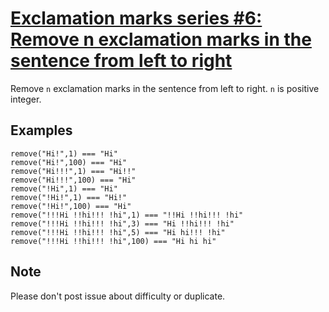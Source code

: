 # [Exclamation marks series #6: Remove n exclamation marks in the sentence from left to right](https://www.codewars.com/kata/exclamation-marks-series-number-6-remove-n-exclamation-marks-in-the-sentence-from-left-to-right "https://www.codewars.com/kata/57faf7275c991027af000679")

 Remove `n` exclamation marks in the sentence from left to right. `n` is positive integer.

## Examples

```
remove("Hi!",1) === "Hi"
remove("Hi!",100) === "Hi"
remove("Hi!!!",1) === "Hi!!"
remove("Hi!!!",100) === "Hi"
remove("!Hi",1) === "Hi"
remove("!Hi!",1) === "Hi!"
remove("!Hi!",100) === "Hi"
remove("!!!Hi !!hi!!! !hi",1) === "!!Hi !!hi!!! !hi"
remove("!!!Hi !!hi!!! !hi",3) === "Hi !!hi!!! !hi"
remove("!!!Hi !!hi!!! !hi",5) === "Hi hi!!! !hi"
remove("!!!Hi !!hi!!! !hi",100) === "Hi hi hi"
```

## Note

Please don't post issue about difficulty or duplicate.